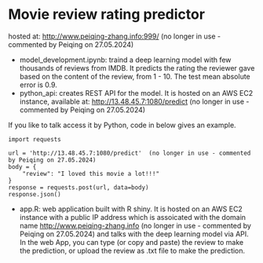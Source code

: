 # Movie review rating predictor

hosted at: http://www.peiqing-zhang.info:999/ (no longer in use - commented by Peiqing on 27.05.2024)

- model_development.ipynb: traind a deep learning model with few thousands of reviews from IMDB. It predicts the rating the reviewer gave based on the content of the review, from 1 - 10. The test mean absolute error is 0.9.
- python_api: creates REST API for the model. It is hosted on an AWS EC2 instance, available at: http://13.48.45.7:1080/predict  (no longer in use - commented by Peiqing on 27.05.2024)

If you like to talk access it by Python, code in below gives an example.

```
import requests

url = 'http://13.48.45.7:1080/predict'  (no longer in use - commented by Peiqing on 27.05.2024)
body = {
    "review": "I loved this movie a lot!!!"
}
response = requests.post(url, data=body)
response.json()
```

- app.R: web application built with R shiny. It is hosted on an AWS EC2 instance with a public IP address which is assoicated with the domain name http://www.peiqing-zhang.info (no longer in use - commented by Peiqing on 27.05.2024) and talks with the deep learning model via API. In the web App, you can type (or copy and paste) the review to make the prediction, or upload the review as .txt file to make the prediction.
